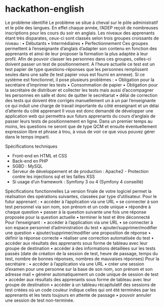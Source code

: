 # hackathon-english

Le problème identifié
Le problème se situe à cheval sur le pôle administratif et le pôle des langues. En effet chaque année, l’ADEP reçoit de nombreuses inscriptions pour les cours du soir en anglais.
Les niveaux des apprenants étant très disparates, ceux-ci sont classés selon trois groupes croissants de niveau :
• Débutants
• Intermédiaires
• Perfectionnement
Ces groupes permettent à l’enseignante d’anglais d’adapter son contenu en fonction des apprenants et ainsi de leur proposer la formation la plus adaptée à leur profil.
Afin de pouvoir classer les personnes dans ces groupes, celles-ci doivent passer un test de positionnement. A l’heure actuelle ce test est un test papier de type questions-réponses que les personnes remplissent seules dans une salle (le test papier vous est fourni en annexe). Si ce système est fonctionnel, il pose plusieurs problèmes :
• Obligation pour la secrétaire d’imprimer les tests
• Consommation de papier
• Obligation pour la secrétaire de distribuer et collecter les tests mais aussi d’accompagner les personnes en salle et donc de quitter le secrétariat
• délai de correction des tests qui doivent être corrigés manuellement un à un par l’enseignante ce qui induit une charge de travail importante du côté enseignant et un délai d’attente du côté apprenant
Il vous est donc demandé de développer une application web qui permettra aux futurs apprenants du cours d’anglais de passer leurs tests de positionnement en ligne. Dans un premier temps au moins, les questions ne seront que de type QCM et ensuite éventuellement expression libre et phrase à trou, à vous de voir ce que vous pouvez gérer dans le temps imparti.

Spécifications techniques
- Front-end en HTML et CSS
- Back-end en PHP
- SGBD : MySQL
- Serveur de développement et de production : Apache2 - Protection contre les injections sql et les failles XSS
- Si usage d’un framework : Symfony 3 ou 4 (Symfony 4 conseillé)

Spécifications fonctionnelles
La version finale de votre logiciel permet la réalisation des opérations suivantes, classées par type d’utilisateur.
Pour le futur apprenant :
• accéder à l’application via une URL
• se connecter à son test personnel via son nom, son prénom et un code unique
• répondre à chaque question
• passer à la question suivante une fois une réponse proposée pour la question actuelle
• terminer le test et être déconnecté
Pour l’enseignant :
• accéder à l’application via une URL
• se connecter à son espace personnel d’administration du test
• ajouter/supprimer/modifier une question
• ajouter/supprimer/modifier une proposition de réponse
• définir la réponse correcte
• réaliser une correction automatisée du test
• accéder aux résultats des apprenants sous forme de tableau avec leur groupe de destination
• accéder à des informations détaillées sur les tests passés (date de création de la session de test, heure de passage, temps du test, nombre de bonnes réponses, nombres de mauvaises réponses)
Pour la secrétaire :
• accéder à l’application via une URL
• créer une session d’examen pour une personne sur la base de son nom, son prénom et son adresse mail
• générer automatiquement un code unique de session de test
• accéder aux résultats des apprenants sous forme de tableau avec leur groupe de destination
• accéder à un tableau récapitulatif des sessions de test créées où un code couleur indique celles qui ont été terminées par les apprenants et les tests toujours en attente de passage
• pouvoir annuler une session de test non-terminée.
